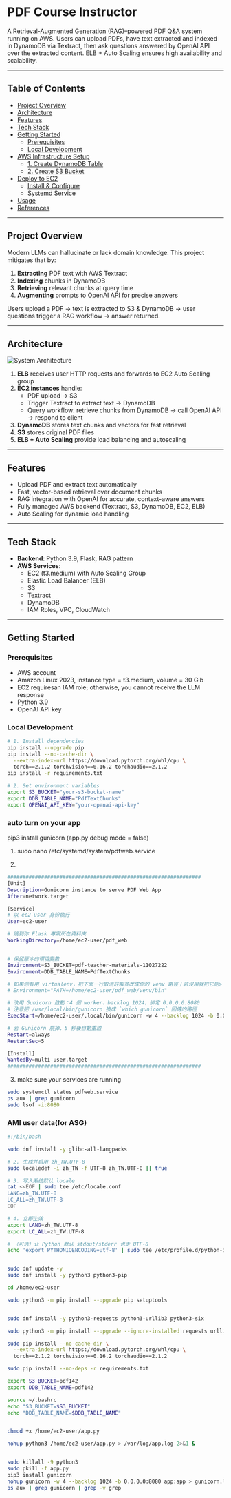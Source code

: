# PDF Course Instructor

A Retrieval-Augmented Generation (RAG)–powered PDF Q&A system running on AWS. Users can upload PDFs, have text extracted and indexed in DynamoDB via Textract, then ask questions answered by OpenAI API over the extracted content. ELB + Auto Scaling ensures high availability and scalability.

---

## Table of Contents

- [Project Overview](#project-overview)  
- [Architecture](#architecture)  
- [Features](#features)  
- [Tech Stack](#tech-stack)  
- [Getting Started](#getting-started)  
  - [Prerequisites](#prerequisites)  
  - [Local Development](#local-development)  
- [AWS Infrastructure Setup](#aws-infrastructure-setup)  
  - [1. Create DynamoDB Table](#1-create-dynamodb-table)  
  - [2. Create S3 Bucket](#2-create-s3-bucket)  
- [Deploy to EC2](#deploy-to-ec2)  
  - [Install & Configure](#install--configure)  
  - [Systemd Service](#systemd-service)  
- [Usage](#usage)  
- [References](#references)

---

## Project Overview

Modern LLMs can hallucinate or lack domain knowledge. This project mitigates that by:
1. **Extracting** PDF text with AWS Textract  
2. **Indexing** chunks in DynamoDB  
3. **Retrieving** relevant chunks at query time  
4. **Augmenting** prompts to OpenAI API for precise answers  

Users upload a PDF → text is extracted to S3 & DynamoDB → user questions trigger a RAG workflow → answer returned.

---

## Architecture

![System Architecture](Architecture.png)

1. **ELB** receives user HTTP requests and forwards to EC2 Auto Scaling group  
2. **EC2 instances** handle:
   - PDF upload → S3  
   - Trigger Textract to extract text → DynamoDB  
   - Query workflow: retrieve chunks from DynamoDB → call OpenAI API → respond to client  
3. **DynamoDB** stores text chunks and vectors for fast retrieval  
4. **S3** stores original PDF files  
5. **ELB + Auto Scaling** provide load balancing and autoscaling

---

## Features

- Upload PDF and extract text automatically  
- Fast, vector-based retrieval over document chunks  
- RAG integration with OpenAI for accurate, context-aware answers  
- Fully managed AWS backend (Textract, S3, DynamoDB, EC2, ELB)  
- Auto Scaling for dynamic load handling  

---

## Tech Stack

- **Backend**: Python 3.9, Flask, RAG pattern  
- **AWS Services**:
  - EC2 (t3.medium) with Auto Scaling Group  
  - Elastic Load Balancer (ELB)  
  - S3  
  - Textract  
  - DynamoDB  
  - IAM Roles, VPC, CloudWatch  

---

## Getting Started

### Prerequisites

- AWS account
- Amazon Linux 2023, instance type = t3.medium, volume = 30 Gib
- EC2 requiresan  IAM role; otherwise, you cannot receive the LLM response
- Python 3.9  
- OpenAI API key

### Local Development

```bash
# 1. Install dependencies
pip install --upgrade pip
pip install --no-cache-dir \
  --extra-index-url https://download.pytorch.org/whl/cpu \
  torch==2.1.2 torchvision==0.16.2 torchaudio==2.1.2
pip install -r requirements.txt

# 2. Set environment variables
export S3_BUCKET="your-s3-bucket-name"
export DDB_TABLE_NAME="PdfTextChunks"
export OPENAI_API_KEY="your-openai-api-key"
```

### auto turn on your app
pip3 install gunicorn
(app.py debug mode = false)

1. sudo nano /etc/systemd/system/pdfweb.service

2. 
```bash
###############################################################
[Unit]
Description=Gunicorn instance to serve PDF Web App
After=network.target

[Service]
# 以 ec2-user 身份執行
User=ec2-user

# 跳到你 Flask 專案所在資料夾
WorkingDirectory=/home/ec2-user/pdf_web


# 保留原本的環境變數
Environment=S3_BUCKET=pdf-teacher-materials-11027222
Environment=DDB_TABLE_NAME=PdfTextChunks

# 如果你有用 virtualenv，把下面一行取消註解並改成你的 venv 路徑；若沒用就把它刪>
# Environment="PATH=/home/ec2-user/pdf_web/venv/bin"

# 改用 Gunicorn 啟動：4 個 worker、backlog 1024，綁定 0.0.0.0:8080
# 注意把 /usr/local/bin/gunicorn 換成 `which gunicorn` 回傳的路徑
ExecStart=/home/ec2-user/.local/bin/gunicorn -w 4 --backlog 1024 -b 0.0.0.0:808>

# 若 Gunicorn 崩掉，5 秒後自動重啟
Restart=always
RestartSec=5

[Install]
WantedBy=multi-user.target
###############################################################
```

3. make sure your services are running
```bash
sudo systemctl status pdfweb.service
ps aux | grep gunicorn
sudo lsof -i:8080
```


### AMI user data(for ASG)
```bash
#!/bin/bash

sudo dnf install -y glibc-all-langpacks

# 2. 生成并启用 zh_TW.UTF-8
sudo localedef -i zh_TW -f UTF-8 zh_TW.UTF-8 || true

# 3. 写入系统默认 locale
cat <<EOF | sudo tee /etc/locale.conf
LANG=zh_TW.UTF-8
LC_ALL=zh_TW.UTF-8
EOF

# 4. 立即生效
export LANG=zh_TW.UTF-8
export LC_ALL=zh_TW.UTF-8

# （可选）让 Python 默认 stdout/stderr 也走 UTF-8
echo 'export PYTHONIOENCODING=utf-8' | sudo tee /etc/profile.d/python-io-encoding.sh


sudo dnf update -y
sudo dnf install -y python3 python3-pip

cd /home/ec2-user

sudo python3 -m pip install --upgrade pip setuptools


sudo dnf install -y python3-requests python3-urllib3 python3-six

sudo python3 -m pip install --upgrade --ignore-installed requests urllib3 six

sudo pip install --no-cache-dir \
  --extra-index-url https://download.pytorch.org/whl/cpu \
  torch==2.1.2 torchvision==0.16.2 torchaudio==2.1.2

sudo pip install --no-deps -r requirements.txt

export S3_BUCKET=pdf142
export DDB_TABLE_NAME=pdf142

source ~/.bashrc
echo "S3_BUCKET=$S3_BUCKET"
echo "DDB_TABLE_NAME=$DDB_TABLE_NAME"


chmod +x /home/ec2-user/app.py

nohup python3 /home/ec2-user/app.py > /var/log/app.log 2>&1 &


sudo killall -9 python3
sudo pkill -f app.py
pip3 install gunicorn
nohup gunicorn -w 4 --backlog 1024 -b 0.0.0.0:8080 app:app > gunicorn.log 2>&1 &
ps aux | grep gunicorn | grep -v grep
```
